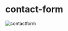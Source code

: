 # contact-form
![contactform](https://github.com/SemihParlak/contact-form/assets/124163896/b4ff4785-016a-4f81-b23c-fa969871bb59)
